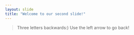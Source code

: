 ```yaml
---
layout: slide
title: "Welcome to our second slide!"
---
```

> Three letters backwards:)
Use the left arrow to go back!
